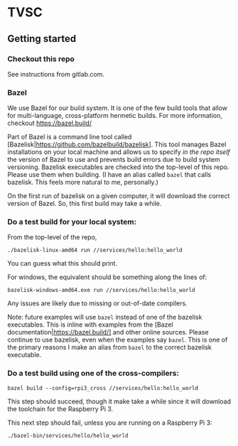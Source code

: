 # TVSC

## Getting started

### Checkout this repo

See instructions from gitlab.com.

### Bazel

We use Bazel for our build system. It is one of the few build tools that allow for multi-language, cross-platform hermetic builds. For more information, checkout https://bazel.build/

Part of Bazel is a command line tool called [Bazelisk|https://github.com/bazelbuild/bazelisk]. This tool manages Bazel installations on your local machine and allows us to specify *in the repo itself* the version of Bazel to use and prevents build errors due to build system versioning. Bazelisk executables are checked into the top-level of this repo. Please use them when building. (I have an alias called `bazel` that calls bazelisk. This feels more natural to me, personally.)

On the first run of bazelisk on a given computer, it will download the correct version of Bazel. So, this first build may take a while.

### Do a test build for your local system:

From the top-level of the repo,
```
./bazelisk-linux-amd64 run //services/hello:hello_world
```

You can guess what this should print.

For windows, the equivalent should be something along the lines of:
```
bazelisk-windows-amd64.exe run //services/hello:hello_world
```

Any issues are likely due to missing or out-of-date compilers.

Note: future examples will use `bazel` instead of one of the bazelisk executables. This is inline with examples from the [Bazel documentation|https://bazel.build/] and other online sources. Please continue to use bazelisk, even when the examples say `bazel`. This is one of the primary reasons I make an alias from `bazel` to the correct bazelisk executable.

### Do a test build using one of the cross-compilers:
```
bazel build --config=rpi3_cross //services/hello:hello_world
```

This step should succeed, though it make take a while since it will download the toolchain for the Raspberry Pi 3.

This next step should fail, unless you are running on a Raspberry Pi 3:

```
./bazel-bin/services/hello/hello_world
```
